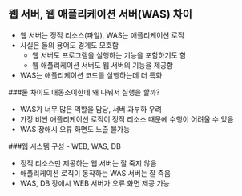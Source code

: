 ## 웹 서버, 웹 애플리케이션 서버(WAS) 차이
- 웹 서버는 정적 리소스(파일), WAS는 애플리케이션 로직
- 사실은 둘의 용어도 경계도 모호함
  - 웹 서버도 프로그램을 실행하는 기능을 포함하기도 함
  - 웹 애플리케이션 서버도 웹 서버의 기능을 제공함
- WAS는 애플리케이션 코드를 실행하는데 더 특화

###둘 차이도 대동소이한데 왜 나눠서 실행을 할까?
- WAS가 너무 많은 역할을 담당, 서버 과부하 우려
- 가장 비싼 애플리케이션 로직이 정적 리소스 때문에 수행이 어려울 수 있음
- WAS 장애시 오류 화면도 노출 불가능

###웹 시스템 구성 - WEB, WAS, DB
- 정적 리소스만 제공하는 웹 서버는 잘 죽지 않음
- 애플리케이션 로직이 동작하는 WAS 서버는 잘 죽음
- WAS, DB 장애시 WEB 서버가 오류 화면 제공 가능
